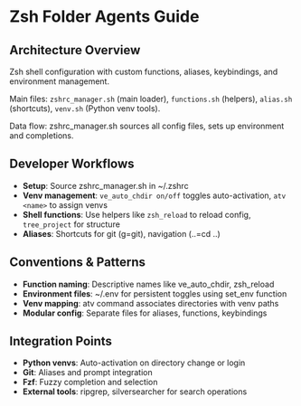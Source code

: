 # Zsh Folder Agents Guide

## Architecture Overview

Zsh shell configuration with custom functions, aliases, keybindings, and environment management.

Main files: `zshrc_manager.sh` (main loader), `functions.sh` (helpers), `alias.sh` (shortcuts), `venv.sh` (Python venv tools).

Data flow: zshrc_manager.sh sources all config files, sets up environment and completions.

## Developer Workflows

- **Setup**: Source zshrc_manager.sh in ~/.zshrc
- **Venv management**: `ve_auto_chdir on/off` toggles auto-activation, `atv <name>` to assign venvs
- **Shell functions**: Use helpers like `zsh_reload` to reload config, `tree_project` for structure
- **Aliases**: Shortcuts for git (g=git), navigation (..=cd ..)

## Conventions & Patterns

- **Function naming**: Descriptive names like ve_auto_chdir, zsh_reload
- **Environment files**: ~/.env for persistent toggles using set_env function
- **Venv mapping**: atv command associates directories with venv paths
- **Modular config**: Separate files for aliases, functions, keybindings

## Integration Points

- **Python venvs**: Auto-activation on directory change or login
- **Git**: Aliases and prompt integration
- **Fzf**: Fuzzy completion and selection
- **External tools**: ripgrep, silversearcher for search operations